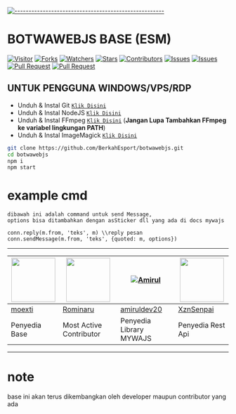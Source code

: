 [![-----------------------------------------------------](https://raw.githubusercontent.com/andreasbm/readme/master/assets/lines/colored.png)](#table-of-contents)
# BOTWAWEBJS BASE (ESM)

<a href="https://visitor-badge.glitch.me/badge?page_id=raselcomel/mymd"><img title="Visitor" src="https://visitor-badge.glitch.me/badge?page_id=BerkahEsport/botwawebjs"></a>
<a href="https://github.com/BerkahEsport/botwawebjs/network/members"><img title="Forks" src="https://img.shields.io/github/forks/BerkahEsport/botwawebjs?label=Forks&color=blue&style=flat-square"></a>
<a href="https://github.com/BerkahEsport/botwawebjs/watchers"><img title="Watchers" src="https://img.shields.io/github/watchers/BerkahEsport/botwawebjs?label=Watchers&color=green&style=flat-square"></a>
<a href="https://github.com/BerkahEsport/botwawebjs/stargazers"><img title="Stars" src="https://img.shields.io/github/stars/BerkahEsport/botwawebjs?label=Stars&color=yellow&style=flat-square"></a>
<a href="https://github.com/BerkahEsport/botwawebjs/graphs/contributors"><img title="Contributors" src="https://img.shields.io/github/contributors/BerkahEsport/botwawebjs?label=Contributors&color=blue&style=flat-square"></a>
<a href="https://github.com/BerkahEsport/botwawebjs/issues"><img title="Issues" src="https://img.shields.io/github/issues/BerkahEsport/botwawebjs?label=Issues&color=success&style=flat-square"></a>
<a href="https://github.com/BerkahEsport/botwawebjs/issues?q=is%3Aissue+is%3Aclosed"><img title="Issues" src="https://img.shields.io/github/issues-closed/BerkahEsport/botwawebjs?label=Issues&color=red&style=flat-square"></a>
<a href="https://github.com/BerkahEsport/botwawebjs/pulls"><img title="Pull Request" src="https://img.shields.io/github/issues-pr/BerkahEsport/botwawebjs?label=PullRequest&color=success&style=flat-square"></a>
<a href="https://github.com/BerkahEsport/botwawebjs/pulls?q=is%3Apr+is%3Aclosed"><img title="Pull Request" src="https://img.shields.io/github/issues-pr-closed/BerkahEsport/botwawebjs?label=PullRequest&color=red&style=flat-square"></a>


## UNTUK PENGGUNA WINDOWS/VPS/RDP

* Unduh & Instal Git [`Klik Disini`](https://git-scm.com/downloads)
* Unduh & Instal NodeJS [`Klik Disini`](https://nodejs.org/en/download)
* Unduh & Instal FFmpeg [`Klik Disini`](https://ffmpeg.org/download.html) (**Jangan Lupa Tambahkan FFmpeg ke variabel lingkungan PATH**)
* Unduh & Instal ImageMagick [`Klik Disini`](https://imagemagick.org/script/download.php)

```bash
git clone https://github.com/BerkahEsport/botwawebjs.git
cd botwawebjs 
npm i
npm start
```

# example cmd
```
dibawah ini adalah command untuk send Message,
options bisa ditambahkan dengan asSticker dll yang ada di docs mywajs

conn.reply(m.from, 'teks', m) \\reply pesan
conn.sendMessage(m.from, 'teks', {quoted: m, options})
```

---------

<a href="https://github.com/BerkahEsport"><img src="https://github.com/BerkahEsport.png" width="100" height="100"></a> | <a href="https://github.com/Leuthra"><img src="https://github.com/Leuthra.png" width="100" height="100"></a> | [![Amirul](https://github.com/amiruldev20.png?size=100)](https://github.com/amiruldev20) | <a href="https://xzn.wtf/"><img src="https://xzn.wtf/img/user.jpg" width="100" height="100"></a> 
----|----|----|-----
[moexti](https://github.com/BerkahEsport) | [Rominaru](https://github.com/Leuthra) | [amiruldev20](https://github.com/amiruldev20) | [XznSenpai](https://xzn.wtf/)
Penyedia Base | Most Active Contributor | Penyedia Library MYWAJS | Penyedia Rest Api

----------
# note
base ini akan terus dikembangkan oleh developer maupun contributor yang ada
